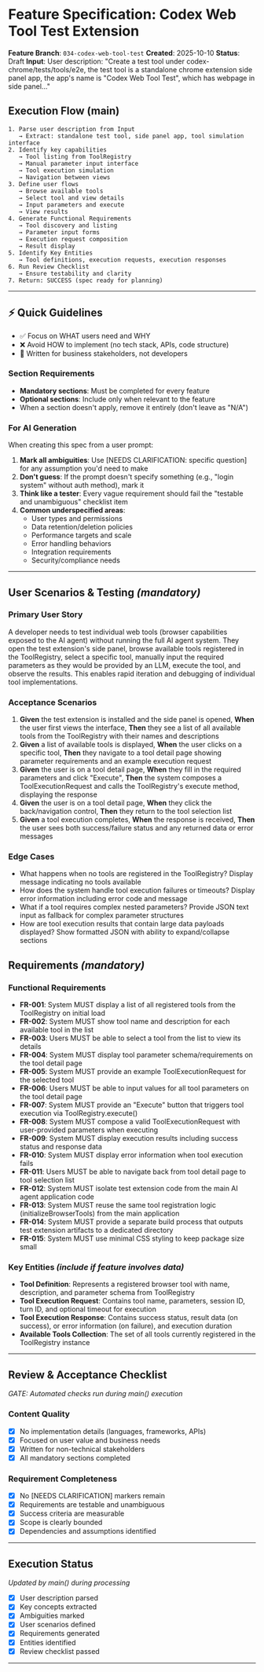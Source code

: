 # Feature Specification: Codex Web Tool Test Extension

**Feature Branch**: `034-codex-web-tool-test`
**Created**: 2025-10-10
**Status**: Draft
**Input**: User description: "Create a test tool under codex-chrome/tests/tools/e2e, the test tool is a standalone chrome extension side panel app, the app's name is \"Codex Web Tool Test\", which has webpage in side panel..."

## Execution Flow (main)
```
1. Parse user description from Input
   → Extract: standalone test tool, side panel app, tool simulation interface
2. Identify key capabilities
   → Tool listing from ToolRegistry
   → Manual parameter input interface
   → Tool execution simulation
   → Navigation between views
3. Define user flows
   → Browse available tools
   → Select tool and view details
   → Input parameters and execute
   → View results
4. Generate Functional Requirements
   → Tool discovery and listing
   → Parameter input forms
   → Execution request composition
   → Result display
5. Identify Key Entities
   → Tool definitions, execution requests, execution responses
6. Run Review Checklist
   → Ensure testability and clarity
7. Return: SUCCESS (spec ready for planning)
```

---

## ⚡ Quick Guidelines
- ✅ Focus on WHAT users need and WHY
- ❌ Avoid HOW to implement (no tech stack, APIs, code structure)
- 👥 Written for business stakeholders, not developers

### Section Requirements
- **Mandatory sections**: Must be completed for every feature
- **Optional sections**: Include only when relevant to the feature
- When a section doesn't apply, remove it entirely (don't leave as "N/A")

### For AI Generation
When creating this spec from a user prompt:
1. **Mark all ambiguities**: Use [NEEDS CLARIFICATION: specific question] for any assumption you'd need to make
2. **Don't guess**: If the prompt doesn't specify something (e.g., "login system" without auth method), mark it
3. **Think like a tester**: Every vague requirement should fail the "testable and unambiguous" checklist item
4. **Common underspecified areas**:
   - User types and permissions
   - Data retention/deletion policies
   - Performance targets and scale
   - Error handling behaviors
   - Integration requirements
   - Security/compliance needs

---

## User Scenarios & Testing *(mandatory)*

### Primary User Story
A developer needs to test individual web tools (browser capabilities exposed to the AI agent) without running the full AI agent system. They open the test extension's side panel, browse available tools registered in the ToolRegistry, select a specific tool, manually input the required parameters as they would be provided by an LLM, execute the tool, and observe the results. This enables rapid iteration and debugging of individual tool implementations.

### Acceptance Scenarios
1. **Given** the test extension is installed and the side panel is opened, **When** the user first views the interface, **Then** they see a list of all available tools from the ToolRegistry with their names and descriptions
2. **Given** a list of available tools is displayed, **When** the user clicks on a specific tool, **Then** they navigate to a tool detail page showing parameter requirements and an example execution request
3. **Given** the user is on a tool detail page, **When** they fill in the required parameters and click "Execute", **Then** the system composes a ToolExecutionRequest and calls the ToolRegistry's execute method, displaying the response
4. **Given** the user is on a tool detail page, **When** they click the back/navigation control, **Then** they return to the tool selection list
5. **Given** a tool execution completes, **When** the response is received, **Then** the user sees both success/failure status and any returned data or error messages

### Edge Cases
- What happens when no tools are registered in the ToolRegistry? Display message indicating no tools available
- How does the system handle tool execution failures or timeouts? Display error information including error code and message
- What if a tool requires complex nested parameters? Provide JSON text input as fallback for complex parameter structures
- How are tool execution results that contain large data payloads displayed? Show formatted JSON with ability to expand/collapse sections

## Requirements *(mandatory)*

### Functional Requirements
- **FR-001**: System MUST display a list of all registered tools from the ToolRegistry on initial load
- **FR-002**: System MUST show tool name and description for each available tool in the list
- **FR-003**: Users MUST be able to select a tool from the list to view its details
- **FR-004**: System MUST display tool parameter schema/requirements on the tool detail page
- **FR-005**: System MUST provide an example ToolExecutionRequest for the selected tool
- **FR-006**: Users MUST be able to input values for all tool parameters on the tool detail page
- **FR-007**: System MUST provide an "Execute" button that triggers tool execution via ToolRegistry.execute()
- **FR-008**: System MUST compose a valid ToolExecutionRequest with user-provided parameters when executing
- **FR-009**: System MUST display execution results including success status and response data
- **FR-010**: System MUST display error information when tool execution fails
- **FR-011**: Users MUST be able to navigate back from tool detail page to tool selection list
- **FR-012**: System MUST isolate test extension code from the main AI agent application code
- **FR-013**: System MUST reuse the same tool registration logic (initializeBrowserTools) from the main application
- **FR-014**: System MUST provide a separate build process that outputs test extension artifacts to a dedicated directory
- **FR-015**: System MUST use minimal CSS styling to keep package size small

### Key Entities *(include if feature involves data)*
- **Tool Definition**: Represents a registered browser tool with name, description, and parameter schema from ToolRegistry
- **Tool Execution Request**: Contains tool name, parameters, session ID, turn ID, and optional timeout for execution
- **Tool Execution Response**: Contains success status, result data (on success), or error information (on failure), and execution duration
- **Available Tools Collection**: The set of all tools currently registered in the ToolRegistry instance

---

## Review & Acceptance Checklist
*GATE: Automated checks run during main() execution*

### Content Quality
- [x] No implementation details (languages, frameworks, APIs)
- [x] Focused on user value and business needs
- [x] Written for non-technical stakeholders
- [x] All mandatory sections completed

### Requirement Completeness
- [x] No [NEEDS CLARIFICATION] markers remain
- [x] Requirements are testable and unambiguous
- [x] Success criteria are measurable
- [x] Scope is clearly bounded
- [x] Dependencies and assumptions identified

---

## Execution Status
*Updated by main() during processing*

- [x] User description parsed
- [x] Key concepts extracted
- [x] Ambiguities marked
- [x] User scenarios defined
- [x] Requirements generated
- [x] Entities identified
- [x] Review checklist passed

---

